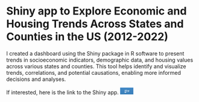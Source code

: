 # Shiny app to Explore Economic and Housing Trends Across States and Counties in the US (2012-2022)

I created a dashboard using the Shiny package in R software to present trends in socioeconomic indicators, demographic data, and housing values across various states and counties. This tool helps identify and visualize trends, correlations, and potential causations, enabling more informed decisions and analyses.

If interested, here is the link to the Shiny app.
[<img width="35px" src="assets/shiny-og-fb.jpg">](https://selinkarabulut.shinyapps.io/ushousinganddemographics/)

